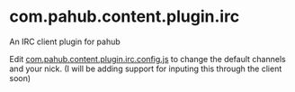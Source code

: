 com.pahub.content.plugin.irc
============================

An IRC client plugin for pahub

Edit [com.pahub.content.plugin.irc.config.js](https://github.com/domdom/com.pahub.content.plugin.irc/blob/master/com.pahub.content.plugin.irc.config.js) to change the default channels and your nick.
(I will be adding support for inputing this through the client soon)
